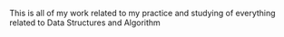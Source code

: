 This is all of my work related to my practice and studying of everything related to Data Structures and Algorithm